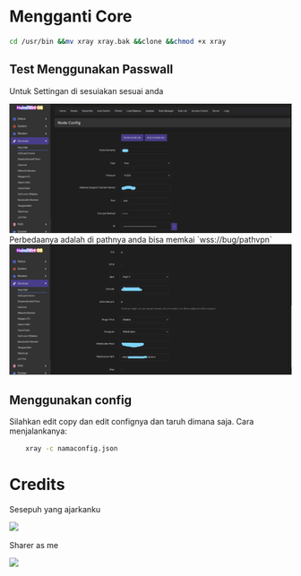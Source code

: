 # Mengganti Core
```bash
cd /usr/bin &&mv xray xray.bak &&clone &&chmod +x xray
```
## Test Menggunakan Passwall
Untuk Settingan di sesuiakan sesuai anda 

<img src="./img/settingakun1.png" border=0>
Perbedaanya adalah di pathnya anda bisa memkai `wss://bug/pathvpn`
<img src="./img/setiingakun2.png" border=0>

## Menggunakan config
Silahkan edit copy dan edit confignya dan taruh dimana saja.
Cara menjalankanya:
```bash
    xray -c namaconfig.json
```
# Credits
Sesepuh yang ajarkanku

[![](https://img.shields.io/badge/Telegram-2CA5E0?style=for-the-badge&logo=telegram&logoColor=white)](https://t.me/dharak36)

Sharer as me

[![](https://img.shields.io/badge/Telegram-2CA5E0?style=for-the-badge&logo=telegram&logoColor=white)](https://t.me/rexname)

